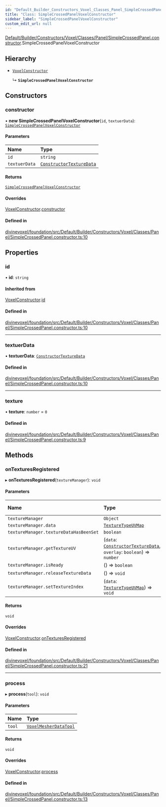 ```yaml
---
id: "Default_Builder_Constructors_Voxel_Classes_Panel_SimpleCrossedPanel_constructor.SimpleCrossedPanelVoxelConstructor"
title: "Class: SimpleCrossedPanelVoxelConstructor"
sidebar_label: "SimpleCrossedPanelVoxelConstructor"
custom_edit_url: null
---
```


[Default/Builder/Constructors/Voxel/Classes/Panel/SimpleCrossedPanel.constructor](../modules/Default_Builder_Constructors_Voxel_Classes_Panel_SimpleCrossedPanel_constructor.md).SimpleCrossedPanelVoxelConstructor

## Hierarchy

- [`VoxelConstructor`](Default_Builder_Constructors_Voxel_Classes_VoxelConstructor.VoxelConstructor.md)

  ↳ **`SimpleCrossedPanelVoxelConstructor`**

## Constructors

### constructor

• **new SimpleCrossedPanelVoxelConstructor**(`id`, `textuerData`): [`SimpleCrossedPanelVoxelConstructor`](Default_Builder_Constructors_Voxel_Classes_Panel_SimpleCrossedPanel_constructor.SimpleCrossedPanelVoxelConstructor.md)

#### Parameters

| Name | Type |
| :------ | :------ |
| `id` | `string` |
| `textuerData` | [`ConstructorTextureData`](../modules/Textures_Constructor_types.md#constructortexturedata) |

#### Returns

[`SimpleCrossedPanelVoxelConstructor`](Default_Builder_Constructors_Voxel_Classes_Panel_SimpleCrossedPanel_constructor.SimpleCrossedPanelVoxelConstructor.md)

#### Overrides

[VoxelConstructor](Default_Builder_Constructors_Voxel_Classes_VoxelConstructor.VoxelConstructor.md).[constructor](Default_Builder_Constructors_Voxel_Classes_VoxelConstructor.VoxelConstructor.md#constructor)

#### Defined in

[divinevoxel/foundation/src/Default/Builder/Constructors/Voxel/Classes/Panel/SimpleCrossedPanel.constructor.ts:10](https://github.com/lucasdamianjohnson/DivineVoxelEngine/blob/596fa7391478620ed460dfb4856ff0a763b91c49/divinevoxel/foundation/src/Default/Builder/Constructors/Voxel/Classes/Panel/SimpleCrossedPanel.constructor.ts#L10)

## Properties

### id

• **id**: `string`

#### Inherited from

[VoxelConstructor](Default_Builder_Constructors_Voxel_Classes_VoxelConstructor.VoxelConstructor.md).[id](Default_Builder_Constructors_Voxel_Classes_VoxelConstructor.VoxelConstructor.md#id)

#### Defined in

[divinevoxel/foundation/src/Default/Builder/Constructors/Voxel/Classes/Panel/SimpleCrossedPanel.constructor.ts:10](https://github.com/lucasdamianjohnson/DivineVoxelEngine/blob/596fa7391478620ed460dfb4856ff0a763b91c49/divinevoxel/foundation/src/Default/Builder/Constructors/Voxel/Classes/Panel/SimpleCrossedPanel.constructor.ts#L10)

___

### textuerData

• **textuerData**: [`ConstructorTextureData`](../modules/Textures_Constructor_types.md#constructortexturedata)

#### Defined in

[divinevoxel/foundation/src/Default/Builder/Constructors/Voxel/Classes/Panel/SimpleCrossedPanel.constructor.ts:10](https://github.com/lucasdamianjohnson/DivineVoxelEngine/blob/596fa7391478620ed460dfb4856ff0a763b91c49/divinevoxel/foundation/src/Default/Builder/Constructors/Voxel/Classes/Panel/SimpleCrossedPanel.constructor.ts#L10)

___

### texture

• **texture**: `number` = `0`

#### Defined in

[divinevoxel/foundation/src/Default/Builder/Constructors/Voxel/Classes/Panel/SimpleCrossedPanel.constructor.ts:9](https://github.com/lucasdamianjohnson/DivineVoxelEngine/blob/596fa7391478620ed460dfb4856ff0a763b91c49/divinevoxel/foundation/src/Default/Builder/Constructors/Voxel/Classes/Panel/SimpleCrossedPanel.constructor.ts#L9)

## Methods

### onTexturesRegistered

▸ **onTexturesRegistered**(`textureManager`): `void`

#### Parameters

| Name | Type | Default value |
| :------ | :------ | :------ |
| `textureManager` | `Object` | `undefined` |
| `textureManager.data` | [`TextureTypeUVMap`](../modules/Textures_Texture_types.md#texturetypeuvmap) | `undefined` |
| `textureManager.textureDataHasBeenSet` | `boolean` | `false` |
| `textureManager.getTextureUV` | (`data`: [`ConstructorTextureData`](../modules/Textures_Constructor_types.md#constructortexturedata), `overlay`: `boolean`) => `number` | `undefined` |
| `textureManager.isReady` | () => `boolean` | `undefined` |
| `textureManager.releaseTextureData` | () => `void` | `undefined` |
| `textureManager.setTextureIndex` | (`data`: [`TextureTypeUVMap`](../modules/Textures_Texture_types.md#texturetypeuvmap)) => `void` | `undefined` |

#### Returns

`void`

#### Overrides

[VoxelConstructor](Default_Builder_Constructors_Voxel_Classes_VoxelConstructor.VoxelConstructor.md).[onTexturesRegistered](Default_Builder_Constructors_Voxel_Classes_VoxelConstructor.VoxelConstructor.md#ontexturesregistered)

#### Defined in

[divinevoxel/foundation/src/Default/Builder/Constructors/Voxel/Classes/Panel/SimpleCrossedPanel.constructor.ts:21](https://github.com/lucasdamianjohnson/DivineVoxelEngine/blob/596fa7391478620ed460dfb4856ff0a763b91c49/divinevoxel/foundation/src/Default/Builder/Constructors/Voxel/Classes/Panel/SimpleCrossedPanel.constructor.ts#L21)

___

### process

▸ **process**(`tool`): `void`

#### Parameters

| Name | Type |
| :------ | :------ |
| `tool` | [`VoxelMesherDataTool`](Default_Builder_Tools_VoxelMesherDataTool.VoxelMesherDataTool.md) |

#### Returns

`void`

#### Overrides

[VoxelConstructor](Default_Builder_Constructors_Voxel_Classes_VoxelConstructor.VoxelConstructor.md).[process](Default_Builder_Constructors_Voxel_Classes_VoxelConstructor.VoxelConstructor.md#process)

#### Defined in

[divinevoxel/foundation/src/Default/Builder/Constructors/Voxel/Classes/Panel/SimpleCrossedPanel.constructor.ts:13](https://github.com/lucasdamianjohnson/DivineVoxelEngine/blob/596fa7391478620ed460dfb4856ff0a763b91c49/divinevoxel/foundation/src/Default/Builder/Constructors/Voxel/Classes/Panel/SimpleCrossedPanel.constructor.ts#L13)
